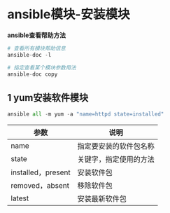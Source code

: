 # ansible模块-安装模块

**ansible查看帮助方法**

```python
# 查看所有模块帮助信息
ansible-doc -l   

# 指定查看某个模块参数用法
ansible-doc copy  
```



## 1 yum安装软件模块

```python
ansible all -m yum -a "name=httpd state=installed"
```



| 参数               | 说明                   |
| ------------------ | ---------------------- |
| name               | 指定要安装的软件包名称 |
| state              | 关键字，指定使用的方法 |
| installed，present | 安装软件包             |
| removed，absent    | 移除软件包             |
| latest             | 安装最新软件包         |

